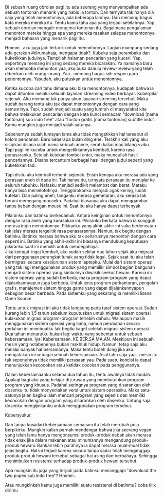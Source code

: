 Di sebuah ruang obrolan pagi itu ada seorang yang menyampaikan ada sebuah tontonan menarik yang habis ia tonton. Dan ternyata tak hanya dia saja yang telah menontonnya, ada beberapa lainnya. Dan memang bagus kata mereka mereka itu. Tentu kamu tahu apa yang terjadi setelahnya. Yap, sebuah obrolan mengalir mengenai tontonan itu. Bagaimana pengalaman menonton mereka hingga apa yang mereka rasakan selepas menontonnya menjadi bahasan yang menarik pagi itu.

Hmmm.. aku juga jadi tertarik untuk menontonnya. Lagian mumpung sedang ada gerakan #dirumahaja, mengapa tidak?. Kubuka saja perambaku dan kuketikkan judulnya. Tampillah halaman pencarian yang kucari. Yap, sepertinya memang ini yang sedang mereka bicarakan. Ya namanya baru akan memcoba menonton yaa, aku buka dahulu review-review yang telah diberikan oleh orang-orang. Yaa.. memang bagus siih respon para penontonnya. Yasudah, aku putuskan untuk menontonnya.

Ketika kucoba cari tahu dimana aku bisa menontonnya, kudapati bahwa ia dapat ditonton melalui sebuah layanan streaming video berbayar. Kuberpikir sejenak. Aku memang tak punya akun layanan streming tersebut. Maka sudah barang tentu aku tak dapat menontonnya dengan cara yang semestinya. Tapi, sudah menjadi suatu yang lumrah di masyarakat kita bahwa melakukan pencarian dengan kata kunci semacam "download \[nama tontonan\] sub indo free" atau "tonton gratis \[nama tontonan\] subtitle indo". Kamu mungkin juga menjadi salah satunya.

Sebenernya sudah lumayan lama aku tidak mengetikkan hal tersebut di kolom pencarian. Baru beberapa bulan ding ehe. Terakhir kali yang aku sisipkan disana ialah nama sebuah anime, serah kalau mau bilang vvibu. Tapi pagi ini kucoba untuk mengetikkannya kembali, karena rasa penasaranku. Setelah kutekan tombol enter, maka muncullah hasil pencariannya. Disana tercantum berbagai hasil dengan judul seperti yang kuketikkan tadi.

Tapi disitu aku kembali terhenti sejenak. Entah kenapa aku merasa ada yang perasaan aneh di dada ini. Tak hanya itu, ternyata perasaan itu menjalar ke seluruh tubuhku. Nafasku menjadi sedikit melambat dan berat. Mataku hanya bisa memelototinya. Tenggorokanku menjadi agak kering, ludah kutelan. Dan paling aneh, tanganku merasa gemetaran, aku serasa tak berani memegang mouseku. Padahal biasanya aku dapat menggambar tanpa beban dengan mouse ini. Saat itu aku hanya dapat terhenyak.

Pikiranku dan batinku berkecamuk. Antara keinginan untuk menontonnya dengan rasa aneh yang kurasakan ini. Pikiranku berkata bahwa ia sungguh merasa ingin menontonnya. Pikiranku yang akhir-akhir ini suka berloncatan tak jelas merasa tergelitik rasa penasarannya. Namun, tak begitu dengan batinku. Batinku merasa bahwa aku tak seharusnya menonton dengan cara seperti ini. Batinku yang akhir-akhir ini biasanya mendukung keputusan pikiranku saat ini memilih untuk mencegahnya.  
Jika kuingat-ingat kembali, aku sudah sekitar dua tahun sejak aku migrasi dari penggunaan perangkat lunak yang tidak legal. Sejak saat itu aku telah bermigrasi secara keseluruhan sistem laptopku. Mulai dari sistem operasi yang tak lagi menggunakan produk yang memiliki simbol bagian bangunan menjadi sistem operasi yang simbolnya diwakili seekor hewan. Karena ini sistem operasi yang sudah berbeda, maka program-program yang dapat dijalankannyapun juga berbeda. Untuk jenis program perkantoran, pengolah grafis, manajemen sistem hingga game yang dapat dijalankannyapun sebagian besar berbeda. Pada sistemku yang sekarang ia memiliki lisensi Open Source.

Tentu untuk migrasi ini aku tidak langsung pada taraf sistem operasi. Sudah kurang lebih 1,5 tahun sebelum kuputuskan untuk migrasi sistem operasi kulakukan migrasi program-program terlebih dahulu. Walaupun masih menggunakan sistem operasi yang lama, namun perubahan secara perlahan ini membuatku tak begitu kaget setelah migrasi sistem operasi  
Dua tahun menurutku bukan lagi waktu yang sebentar untuk sebuah kebersamaan. Iya! Kebersamaan. KE.BER.SA.MA.AN. Meskipun ini sebuah mesin yang notabenenya bukan makhluk hidup. Namun, tetap saja aku melalui banyak hal bersamanya. Maka tentu boleh dong jika aku mengatakan ini sebagai sebuah kebersamaan. Asal tahu saja yaa.. mesin itu tak sepenuhnya tidak memiliki perasaan yaa. Pada suatu kondisi ia dapat menunjukkan kecocokan atau ketidak cocokan pada penggunanya.

Dalam kebersamaanku selama dua tahun itu, tentu awalnya tidak mudah. Apalagi bagi aku yang belajar di jurusan yang membutuhkan program-program yang khusus. Padahal seringnya program yang disarankan oleh dosenku itu tidak menyediakan versi untuk sistem operasiku. Maka satu-satunya jalan bagiku ialah mencari program yang sejenis dan memiliki kecocokan dengan program yang disarankan oleh dosenku. Untung saja dosenku mengijinkanku untuk menggunakan program tersebut.

Kubersyukur.

Dan tanpa kusadari kebersamaan semacam itu telah merubah pola berpikirku. Mungkin kalian pernah mendengar bahwa jika seorang vegan yang telah lama hanya mengonsumsi produk-produk nabati akan merasa tidak enak jika dalam makanan atau minumannya mengandung produk-produk hewani. Bahkan lebih parahnya ia dapat merasa mual-mual tidak jelas begitu. Hal ini terjadi karena secara tanpa sadar telah menganggap produk-produk hewani tersebut sebagai hal asing dan berbahaya. Sehingga menimbulkan resistensi terhadap produk-produk hewani tersebut.

Apa mungkin itu juga yang terjadi pada batinku menanggapi "download the two popes sub indo free"? Hmmm..

Atau mungkinkah kamu juga memiliki suatu resistensi di batinmu? coba tilik dirimu